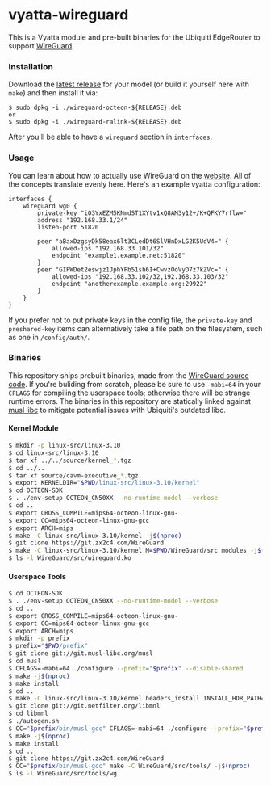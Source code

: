 # vyatta-wireguard

This is a Vyatta module and pre-built binaries for the Ubiquiti EdgeRouter
to support [WireGuard](https://www.wireguard.io/).

### Installation

Download the [latest release](https://github.com/Lochnair/vyatta-wireguard/releases) for your model (or build it yourself
here with `make`) and then install it via:

    $ sudo dpkg -i ./wireguard-octeon-${RELEASE}.deb
    or
    $ sudo dpkg -i ./wireguard-ralink-${RELEASE}.deb

After you'll be able to have a `wireguard` section in `interfaces`.

### Usage

You can learn about how to actually use WireGuard on the
[website](https://www.wireguard.io/). All of the concepts translate
evenly here. Here's an example vyatta configuration:


```
interfaces {
    wireguard wg0 {
        private-key "iO3YxEZM5KNmdST1XYtv1xQ8AM3y12+/K+QFKY7rflw="
        address "192.168.33.1/24"
        listen-port 51820

        peer "aBaxDzgsyDk58eax6lt3CLedDt6SlVHnDxLG2K5UdV4=" {
            allowed-ips "192.168.33.101/32"
            endpoint "example1.example.net:51820"
        }
        peer "GIPWDet2eswjz1JphYFb51sh6I+CwvzOoVyD7z7kZVc=" {
            allowed-ips "192.168.33.102/32,192.168.33.103/32"
            endpoint "anotherexample.example.org:29922"
        }
    }
}
```

If you prefer not to put private keys in the config file, the `private-key` and `preshared-key` items can alternatively take a file path on the filesystem, such as one in `/config/auth/`.

### Binaries

This repository ships prebuilt binaries, made from the [WireGuard source code](https://git.zx2c4.com/WireGuard/tree/src/). If you're buliding from scratch, please be sure to use `-mabi=64` in your `CFLAGS` for compiling the userspace tools; otherwise there will be strange runtime errors. The binaries in this repository are statically linked against [musl libc](https://www.musl-libc.org/) to mitigate potential issues with Ubiquiti's outdated libc.

#### Kernel Module

```bash
$ mkdir -p linux-src/linux-3.10
$ cd linux-src/linux-3.10
$ tar xf ../../source/kernel_*.tgz
$ cd ../..
$ tar xf source/cavm-executive_*.tgz
$ export KERNELDIR="$PWD/linux-src/linux-3.10/kernel"
$ cd OCTEON-SDK
$ . ./env-setup OCTEON_CN50XX --no-runtime-model --verbose
$ cd ..
$ export CROSS_COMPILE=mips64-octeon-linux-gnu-
$ export CC=mips64-octeon-linux-gnu-gcc
$ export ARCH=mips
$ make -C linux-src/linux-3.10/kernel -j$(nproc)
$ git clone https://git.zx2c4.com/WireGuard
$ make -C linux-src/linux-3.10/kernel M=$PWD/WireGuard/src modules -j$(nproc)
$ ls -l WireGuard/src/wireguard.ko
```

#### Userspace Tools

```bash
$ cd OCTEON-SDK
$ . ./env-setup OCTEON_CN50XX --no-runtime-model --verbose
$ cd ..
$ export CROSS_COMPILE=mips64-octeon-linux-gnu-
$ export CC=mips64-octeon-linux-gnu-gcc
$ export ARCH=mips
$ mkdir -p prefix
$ prefix="$PWD/prefix"
$ git clone git://git.musl-libc.org/musl
$ cd musl
$ CFLAGS=-mabi=64 ./configure --prefix="$prefix" --disable-shared
$ make -j$(nproc)
$ make install
$ cd ..
$ make -C linux-src/linux-3.10/kernel headers_install INSTALL_HDR_PATH="$prefix"
$ git clone git://git.netfilter.org/libmnl
$ cd libmnl
$ ./autogen.sh
$ CC="$prefix/bin/musl-gcc" CFLAGS=-mabi=64 ./configure --prefix="$prefix" --disable-shared --enable-static --host=x86_64-pc-linux-gnu
$ make -j$(nproc)
$ make install
$ cd ..
$ git clone https://git.zx2c4.com/WireGuard
$ CC="$prefix/bin/musl-gcc" make -C WireGuard/src/tools/ -j$(nproc)
$ ls -l WireGuard/src/tools/wg
```
